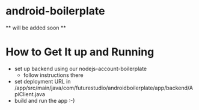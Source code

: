 android-boilerplate
===================

** will be added soon **

# How to Get It up and Running

- set up backend using our nodejs-account-boilerplate
  - follow instructions there
- set deployment URL in /app/src/main/java/com/futurestudio/androidboilerplate/app/backend/ApiClient.java
- build and run the app :-)

